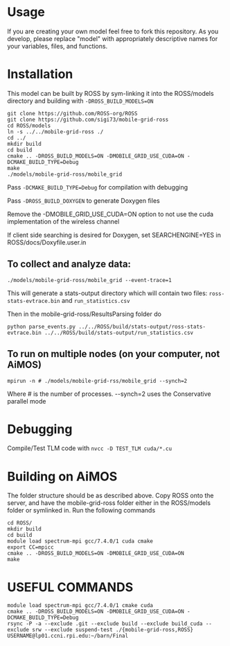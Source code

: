 # Usage

If you are creating your own model feel free to fork this repository.
As you develop, please replace "model" with appropriately descriptive names for your variables, files, and functions.

# Installation

This model can be built by ROSS by sym-linking it into the ROSS/models directory and building with `-DROSS_BUILD_MODELS=ON`

``` shell
git clone https://github.com/ROSS-org/ROSS
git clone https://github.com/sigi73/mobile-grid-ross
cd ROSS/models
ln -s ../../mobile-grid-ross ./
cd ../
mkdir build
cd build
cmake .. -DROSS_BUILD_MODELS=ON -DMOBILE_GRID_USE_CUDA=ON -DCMAKE_BUILD_TYPE=Debug
make
./models/mobile-grid-ross/mobile_grid
```

Pass `-DCMAKE_BUILD_TYPE=Debug` for compilation with debugging

Pass `-DROSS_BUILD_DOXYGEN` to generate Doxygen files

Remove the -DMOBILE_GRID_USE_CUDA=ON option to not use the cuda implementation of the wireless channel


If client side searching is desired for Doxygen, set SEARCHENGINE=YES in ROSS/docs/Doxyfile.user.in

## To collect and analyze data:
``` shell
./models/mobile-grid-ross/mobile_grid --event-trace=1
```
This will generate a stats-output directory which will contain two files: `ross-stats-evtrace.bin` and `run_statistics.csv`

Then in the mobile-grid-ross/ResultsParsing folder do
``` shell
python parse_events.py ../../ROSS/build/stats-output/ross-stats-evtrace.bin ../../ROSS/build/stats-output/run_statistics.csv
```
## To run on multiple nodes (on your computer, not AiMOS)
``` shell
mpirun -n # ./models/mobile-grid-rss/mobile_grid --synch=2
```
Where # is the number of processes. --synch=2 uses the Conservative parallel mode

# Debugging

Compile/Test TLM code with `nvcc -D TEST_TLM cuda/*.cu`

# Building on AiMOS
The folder structure should be as described above. Copy ROSS onto the server, and have the mobile-grid-ross folder either in the ROSS/models folder or symlinked in. Run the following commands
```shell
cd ROSS/
mkdir build
cd build
module load spectrum-mpi gcc/7.4.0/1 cuda cmake
export CC=mpicc
cmake .. -DROSS_BUILD_MODELS=ON -DMOBILE_GRID_USE_CUDA=ON
make
```

# USEFUL COMMANDS
```shell
module load spectrum-mpi gcc/7.4.0/1 cmake cuda
cmake .. -DROSS_BUILD_MODELS=ON -DMOBILE_GRID_USE_CUDA=ON -DCMAKE_BUILD_TYPE=Debug
rsync -P -a --exclude .git --exclude build --exclude build_cuda --exclude srw --exclude suspend-test ./{mobile-grid-ross,ROSS} USERNAME@lp01.ccni.rpi.edu:~/barn/Final
```
